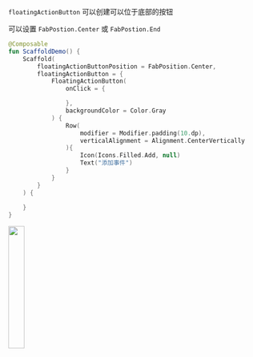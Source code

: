 
`floatingActionButton` 可以创建可以位于底部的按钮

可以设置 `FabPostion.Center` 或 `FabPostion.End`

``` kotlin
@Composable
fun ScaffoldDemo() {
    Scaffold(
        floatingActionButtonPosition = FabPosition.Center,
        floatingActionButton = {
            FloatingActionButton(
                onClick = {

                },
                backgroundColor = Color.Gray
            ) {
                Row(
                    modifier = Modifier.padding(10.dp),
                    verticalAlignment = Alignment.CenterVertically
                ){
                    Icon(Icons.Filled.Add, null)
                    Text("添加事件")
                }
            }
        }
    ) {
        
    }
}
```

<img src = "../../../assets/elements/floatingactionbutton/demo.png" width = "25%" height = "25%">